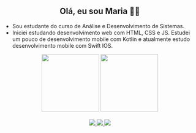 <h2 font-size="12px" align="center"> Olá, eu sou Maria 👩‍💻 </h2>
<div> 
  <ul>
    <li> Sou estudante do curso de Análise e Desenvolvimento de Sistemas.</li>
    <li> Iniciei estudando desenvolvimento web com HTML, CSS e JS. Estudei um pouco de desenvolvimento mobile com Kotlin e atualmente estudo desenvolvimento mobile com Swift IOS. </li>
  </ul>
 </div>
 <div align="center"> 
  <img height="150em" src="https://github-readme-stats.vercel.app/api?username=mariafortunato&theme=bear&show_icons=true"/>
  <img height="150em" src = "https://github-readme-stats.vercel.app/api/top-langs/?username=mariafortunato&layout=compact&langs_count=7&theme=bear"/>
</div>

<div align="center">
  <br>
   <a href="https://www.linkedin.com/in/marialicefortunato/" target="_blank">
    <img src="https://img.shields.io/badge/LinkedIn-0077B5?style=for-the-badge&logo=linkedin&logoColor=white" target="_blank"/>
   </a> 
   <a href="mailto:malice.rfort@gmail.com" target="_blank">
     <img src="https://img.shields.io/badge/Gmail-D14836?style=for-the-badge&logo=gmail&logoColor=white" target="_blank"/>
   </a>   
   <a href="https://t.me/mariafortunato"> 
     <img src="https://img.shields.io/badge/Telegram-2CA5E0?style=for-the-badge&logo=telegram&logoColor=white" target="_blank"/>
   </a>
   
</div>
